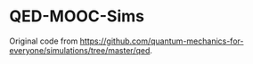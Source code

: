 # QED-MOOC-Sims
Original code from https://github.com/quantum-mechanics-for-everyone/simulations/tree/master/qed.
